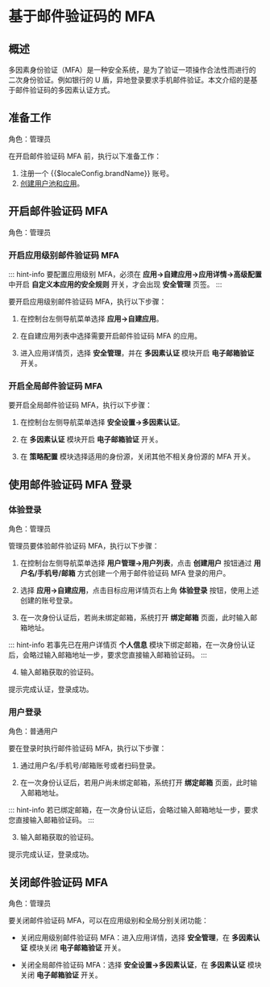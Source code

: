 # 基于邮件验证码的 MFA

<LastUpdated/>

## 概述

多因素身份验证（MFA）是一种安全系统，是为了验证一项操作合法性而进行的二次身份验证。例如银行的 U 盾，异地登录要求手机邮件验证。本文介绍的是基于邮件验证码的多因素认证方式。

## 准备工作

角色：管理员

在开启邮件验证码 MFA 前，执行以下准备工作：

1. <a :href="`${$themeConfig.consoleDomain}`">注册一个 {{$localeConfig.brandName}} 账号</a>。
2. [创建用户池和应用](/guides/basics/authenticate-first-user/use-hosted-login-page.md)。

## 开启邮件验证码 MFA

角色：管理员

### 开启应用级别邮件验证码 MFA

::: hint-info
要配置应用级别 MFA，必须在 **应用->自建应用->应用详情->高级配置** 中开启 **自定义本应用的安全规则** 开关，才会出现 **安全管理** 页签。
::: 

要开启应用级别邮件验证码 MFA，执行以下步骤：

1. 在控制台左侧导航菜单选择 **应用->自建应用**。

2. 在自建应用列表中选择需要开启邮件验证码 MFA 的应用。

3. 进入应用详情页，选择 **安全管理**，并在 **多因素认证** 模块开启 **电子邮箱验证** 开关。

### 开启全局邮件验证码 MFA

要开启全局邮件验证码 MFA，执行以下步骤：

1. 在控制台左侧导航菜单选择 **安全设置->多因素认证**。

2. 在 **多因素认证** 模块开启 **电子邮箱验证** 开关。

3. 在 **策略配置** 模块选择适用的身份源，关闭其他不相关身份源的 MFA 开关。

## 使用邮件验证码 MFA 登录

### 体验登录

角色：管理员

管理员要体验邮件验证码 MFA，执行以下步骤：

1. 在控制台左侧导航菜单选择 **用户管理->用户列表**，点击 **创建用户** 按钮通过 **用户名/手机号/邮箱** 方式创建一个用于邮件验证码 MFA 登录的用户。

2. 选择 **应用->自建应用**，点击目标应用详情页右上角 **体验登录** 按钮，使用上述创建的账号登录。

3. 在一次身份认证后，若尚未绑定邮箱，系统打开 **绑定邮箱** 页面，此时输入邮箱地址。

::: hint-info
若事先已在用户详情页 **个人信息** 模块下绑定邮箱，在一次身份认证后，会略过输入邮箱地址一步，要求您直接输入邮箱验证码。
:::

4. 输入邮箱获取的验证码。

提示完成认证，登录成功。

### 用户登录

角色：普通用户

要在登录时执行邮件验证码 MFA，执行以下步骤：

1. 通过用户名/手机号/邮箱账号或者扫码登录。

2. 在一次身份认证后，若用户尚未绑定邮箱，系统打开 **绑定邮箱** 页面，此时输入邮箱地址。

::: hint-info
若已绑定邮箱，在一次身份认证后，会略过输入邮箱地址一步，要求您直接输入邮箱验证码。
:::

3. 输入邮箱获取的验证码。

提示完成认证，登录成功。

## 关闭邮件验证码 MFA

角色：管理员

要关闭邮件验证码 MFA，可以在应用级别和全局分别关闭功能：

* 关闭应用级别邮件验证码 MFA：进入应用详情，选择 **安全管理**，在 **多因素认证** 模块关闭 **电子邮箱验证** 开关。

* 关闭全局邮件验证码 MFA：选择 **安全设置->多因素认证**，在 **多因素认证** 模块关闭 **电子邮箱验证** 开关。